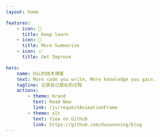 ```yaml
---
layout: home

features:
    - icon: 🧠
      title: Keep learn
    - icon: 📜
      title: More Summarize
    - icon: 📈
      title: Get Improve

hero:
    name: Dai的技术博客
    text: More code you write, More knowledge you gain.
    tagline: 记录自己成长的过程
    actions:
        - theme: brand
          text: Read Now
          link: /js/requestAnimationFrame
        - theme: alt
          text: View on Github
          link: https://github.com/daiwanxing/blog
---
```


